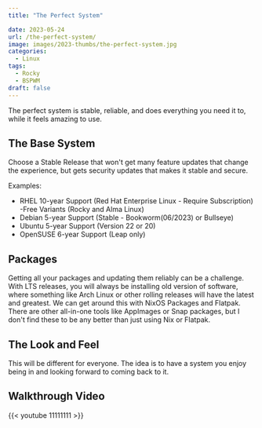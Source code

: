 ```yaml
---
title: "The Perfect System"

date: 2023-05-24
url: /the-perfect-system/
image: images/2023-thumbs/the-perfect-system.jpg
categories:
  - Linux
tags:
  - Rocky
  - BSPWM
draft: false
---
```

The perfect system is stable, reliable, and does everything you need it to, while it feels amazing to use.
<!--more-->

## The Base System

Choose a Stable Release that won't get many feature updates that change the experience, but gets security updates that makes it stable and secure.

Examples:

- RHEL 10-year Support (Red Hat Enterprise Linux - Require Subscription) 
  -Free Variants (Rocky and Alma Linux)
- Debian 5-year Support (Stable - Bookworm(06/2023) or Bullseye)
- Ubuntu 5-year Support (Version 22 or 20)
- OpenSUSE 6-year Support (Leap only)

## Packages

Getting all your packages and updating them reliably can be a challenge. With LTS releases, you will always be installing old version of software, where something like Arch Linux or other rolling releases will have the latest and greatest. We can get around this with NixOS Packages and Flatpak. There are other all-in-one tools like AppImages or Snap packages, but I don't find these to be any better than just using Nix or Flatpak.

## The Look and Feel

This will be different for everyone. The idea is to have a system you enjoy being in and looking forward to coming back to it.


## Walkthrough Video

{{< youtube 11111111 >}}
